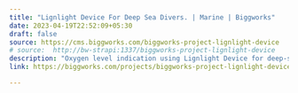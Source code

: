 ```yaml
---
title: "Lignlight Device For Deep Sea Divers. | Marine | Biggworks"
date: 2023-04-19T22:52:09+05:30
draft: false
source: https://cms.biggworks.com/biggworks-project-lignlight-device
# source:  http://bw-strapi:1337/biggworks-project-lignlight-device
description: "Oxygen level indication using Lignlight Device for deep-sea divers."
link: https://biggworks.com/projects/biggworks-project-lignlight-device/

---
```


